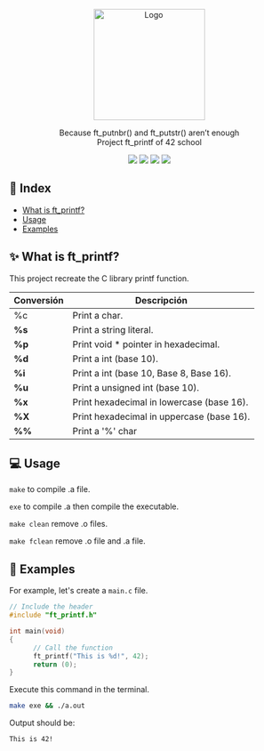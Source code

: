 
<p align="center">
  <a>
    <img src="https://upload.wikimedia.org/wikipedia/commons/thumb/8/8d/42_Logo.svg/1200px-42_Logo.svg.png" alt="Logo" width="200" height="200">
  </a>

  <p align="center">
    Because ft_putnbr() and ft_putstr() aren’t enough <br>
    Project ft_printf of 42 school
    <br />
	</p>
</p>

<p align="center">
  <img src="https://img.shields.io/badge/Makefile-8A2BE2">
  <img src="https://img.shields.io/badge/C-4682B4">
  <img src="https://img.shields.io/badge/Shell-2E8B57">
  <img src="https://img.shields.io/badge/Gcc-00FF00">
</p>

## &#x1F4CC; Index 
- [What is ft\_printf?](#-what-is-ft_printf)
- [Usage](#-usage)
- [Examples](#-examples)

## &#x2728; What is ft_printf?

This project recreate the C library printf function.

| Conversión  | Descripción|
|-------|-----------------------------------------------------------------------------------|
| %c | Print a char.   |
| **%s** | Print a string literal.  	|
| **%p** | Print void * pointer in hexadecimal.         |
| **%d** | Print a int (base 10).		|  
| **%i** | Print a int (base 10, Base 8, Base 16).  	|
| **%u** | Print a unsigned int (base 10).      |
| **%x** | Print hexadecimal in lowercase (base 16).                				|
| **%X** | Print hexadecimal in uppercase (base 16).                       				|
| **%%** | Print a '%' char                 			      |				

## &#x1F4BB; Usage

`make` to compile .a file.

`exe` to compile .a then compile the executable.

`make clean` remove .o files.

`make fclean` remove .o file and .a file.

## &#x1F4D6; Examples

For example, let's create a ``main.c`` file.

```c
// Include the header
#include "ft_printf.h"

int main(void)
{
      // Call the function
      ft_printf("This is %d!", 42);
      return (0);
}
```
Execute this command in the terminal.

```bash
make exe && ./a.out
```
Output should be:
```
This is 42!
```
